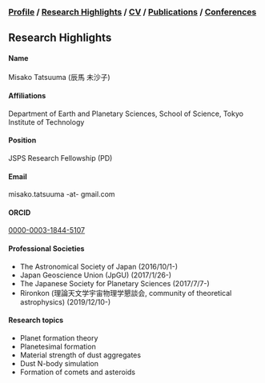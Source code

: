 ### [Profile](https://mtatsuuma.github.io/) / [Research Highlights](https://mtatsuuma.github.io/research-highlights.html) / [CV](https://mtatsuuma.github.io/cv.html) / [Publications](https://mtatsuuma.github.io/publications.html) / [Conferences](https://mtatsuuma.github.io/conferences.html)

## Research Highlights

#### Name
Misako Tatsuuma (辰馬 未沙子)

#### Affiliations
Department of Earth and Planetary Sciences, School of Science, Tokyo Institute of Technology

#### Position
JSPS Research Fellowship (PD)

#### Email
misako.tatsuuma -at- gmail.com

#### ORCID
<a href="https://orcid.org/0000-0003-1844-5107" target="_blank" rel="noopener noreferrer">0000-0003-1844-5107</a>

#### Professional Societies
- The Astronomical Society of Japan (2016/10/1-)
- Japan Geoscience Union (JpGU) (2017/1/26-)
- The Japanese Society for Planetary Sciences (2017/7/7-)
- Rironkon (理論天文学宇宙物理学懇談会, community of theoretical astrophysics) (2019/12/10-)

#### Research topics
- Planet formation theory
- Planetesimal formation
- Material strength of dust aggregates
- Dust N-body simulation
- Formation of comets and asteroids
